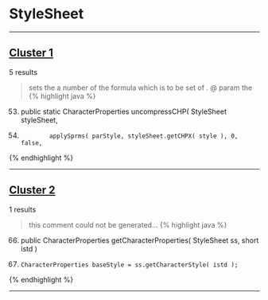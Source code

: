 # StyleSheet

***

## [Cluster 1](./1)
5 results
> sets the a number of the formula which is to be set of . @ param the 
{% highlight java %}
53. public static CharacterProperties uncompressCHP( StyleSheet styleSheet,
76.             applySprms( parStyle, styleSheet.getCHPX( style ), 0, false,
{% endhighlight %}

***

## [Cluster 2](./2)
1 results
> this comment could not be generated...
{% highlight java %}
66. public CharacterProperties getCharacterProperties( StyleSheet ss, short istd )
74.     CharacterProperties baseStyle = ss.getCharacterStyle( istd );
{% endhighlight %}

***


